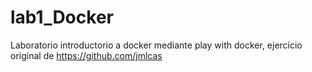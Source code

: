 # lab1_Docker
Laboratorio introductorio a docker mediante play with docker, ejercicio original de https://github.com/jmlcas
